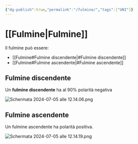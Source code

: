 ```yaml
---
{"dg-publish":true,"permalink":"/fulmine/","tags":["UNI"]}
---
```


# [[Fulmine\|Fulmine]]

Il fulmine può essere:
- [[Fulmine#Fulmine discendente\|#Fulmine discendente]]
- [[Fulmine#Fulmine ascendente\|#Fulmine ascendente]]


## Fulmine discendente

Un **fulmine discendente** ha al 90% polarità negativa

![Schermata 2024-07-05 alle 12.14.06.png](/img/user/Schermata%202024-07-05%20alle%2012.14.06.png)

## Fulmine ascendente

Un fulmine ascendente ha polarità positiva.

![Schermata 2024-07-05 alle 12.14.19.png](/img/user/Schermata%202024-07-05%20alle%2012.14.19.png)
